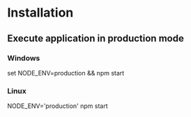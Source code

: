# Installation
## Execute application in production mode
### Windows
set NODE_ENV=production && npm start
### Linux
NODE_ENV='production' npm start